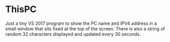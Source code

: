 # ThisPC
Just a tiny VS 2017 program to show the PC name and IPV4 address in a small window that sits fixed at the top of the screen. 
There is also a string of random 32 characters displayed and updated every 30 seconds.
